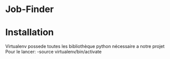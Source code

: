 # Job-Finder
# Installation
Virtualenv possede toutes les bibliothèque python nécessaire a notre projet
Pour le lancer:
	-source virtualenv/bin/activate

